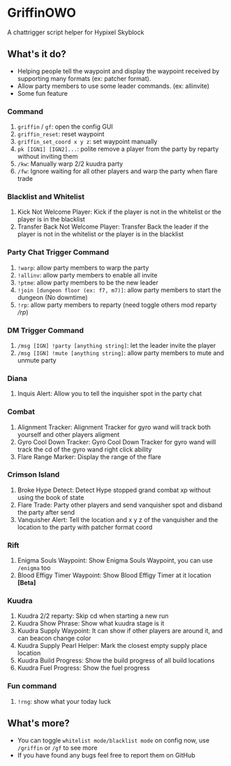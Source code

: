 # GriffinOWO
A chattrigger script helper for Hypixel Skyblock

## What's it do?
* Helping people tell the waypoint and display the waypoint received by supporting many formats (ex: patcher format). 
* Allow party members to use some leader commands. (ex: allinvite)
* Some fun feature

### Command
1. `griffin` / `gf`: open the config GUI
2. `griffin_reset`: reset waypoint
3. `griffin_set_coord x y z`: set waypoint manually
4. `pk [IGN1] [IGN2]...`: polite remove a player from the party by reparty without inviting them
5. `/kw`: Manually warp 2/2 kuudra party
6. `/fw`: Ignore waiting for all other players and warp the party when flare trade

### Blacklist and Whitelist
1. Kick Not Welcome Player: Kick if the player is not in the whitelist or the player is in the blacklist
2. Transfer Back Not Welcome Player: Transfer Back the leader if the player is not in the whitelist or the player is in the blacklist

### Party Chat Trigger Command
1. `!warp`: allow party members to warp the party
2. `!allinv`: allow party members to enable all invite
3. `!ptme`: allow party members to be the new leader
4. `!join [dungeon floor (ex: f7, m7)]`: allow party members to start the dungeon (No downtime)
5. `!rp`: allow party members to reparty (need toggle others mod reparty */rp*)

### DM Trigger Command
1. `/msg [IGN] !party [anything string]`: let the leader invite the player
2. `/msg [IGN] !mute [anything string]`: allow party members to mute and unmute party

### Diana
1. Inquis Alert: Allow you to tell the inquisher spot in the party chat

### Combat
1. Alignment Tracker: Alignment Tracker for gyro wand will track both yourself and other players aligment
2. Gyro Cool Down Tracker: Gyro Cool Down Tracker for gyro wand will track the cd of the gyro wand right click ability
3. Flare Range Marker: Display the range of the flare

### Crimson Island
1. Broke Hype Detect: Detect Hype stopped grand combat xp without using the book of state
2. Flare Trade: Party other players and send vanquisher spot and disband the party after send
3. Vanquisher Alert: Tell the location and x y z of the vanquisher and the location to the party with patcher format coord

### Rift
1. Enigma Souls Waypoint: Show Enigma Souls Waypoint, you can use `/enigma` too
2. Blood Effigy Timer Waypoint: Show Blood Effigy Timer at it location **[Beta]**

### Kuudra
1. Kuudra 2/2 reparty: Skip cd when starting a new run
2. Kuudra Show Phrase: Show what kuudra stage is it
3. Kuudra Supply Waypoint: It can show if other players are around it, and can beacon change color
4. Kuudra Supply Pearl Helper: Mark the closest empty supply place location
5. Kuudra Build Progress: Show the build progress of all build locations
6. Kuudra Fuel Progress: Show the fuel progress

### Fun command
1. `!rng`: show what your today luck

## What's more?
* You can toggle `whitelist mode/blacklist mode` on config now, use `/griffin` or `/gf` to see more
* If you have found any bugs feel free to report them on GitHub